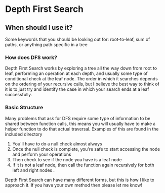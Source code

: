 # Depth First Search

## When should I use it?
Some keywords that you should be looking out for: root-to-leaf, sum of paths, or anything path specific in a tree

### How does DFS work?
Depth First Search works by exploring a tree all the way down from root to leaf, performing an operation at each depth, and usually some type of conditional check at the leaf node. The order in which it searches depends on 
the ordering of your recursive calls, but I believe the best way to think of it is to just try and identify the case
in which your search ends at a leaf successfully.

### Basic Structure 

Many problems that ask for DFS require some type of information to be shared between function calls, this means
you will usually have to make a helper function to do that actual traversal. Examples of this are found in the included directory


1. You'll have to do a null check almost always
2. Once the null check is complete, you're safe to start accessing the node and perform your operations
3. Then check to see if the node you have is a leaf node
4. If it is not a leaf node, then call the function again recursively for both left and right nodes . 



Depth First Search can have many different forms, but this is how I like to approach it. If you have your own method then please let me know!